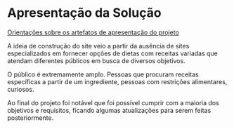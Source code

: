 # Apresentação da Solução

<a href="../docs/10-Apresentação do Projeto.md"> Orientações sobre os artefatos de apresentação do projeto</a>

A ideia de construção do site veio a partir da ausência de sites especializados em fornecer opções de dietas com receitas variadas que atendam diferentes públicos em busca de diversos objetivos.​

O público é extremamente amplo. Pessoas que procuram receitas específicas a partir de um ingrediente, pessoas com restrições alimentares, curiosos. ​

Ao final do projeto foi notável que foi possível cumprir com a maioria dos objetivos e requisitos, ficando algumas atualizações para serem feitas posteriormente.



